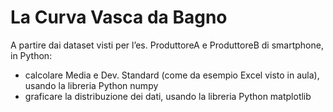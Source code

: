 # La Curva Vasca da Bagno

A partire dai dataset visti per l’es. ProduttoreA e ProduttoreB di smartphone, in Python:
- calcolare Media e Dev. Standard (come da esempio Excel visto in aula), usando la libreria Python numpy
- graficare la distribuzione dei dati, usando la libreria Python matplotlib